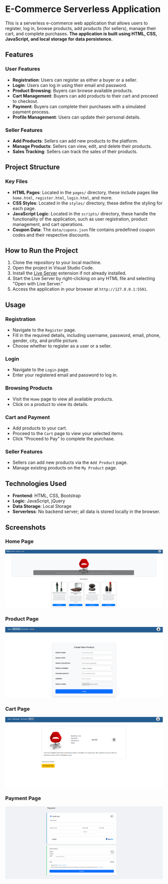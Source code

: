 # E-Commerce Serverless Application

This is a serverless e-commerce web application that allows users to register, log in, browse products, add products (for sellers), manage their cart, and complete purchases. 
**The application is built using HTML, CSS, JavaScript, and local storage for data persistence.**

## Features

### User Features
- **Registration**: Users can register as either a buyer or a seller.
- **Login**: Users can log in using their email and password.
- **Product Browsing**: Buyers can browse available products.
- **Cart Management**: Buyers can add products to their cart and proceed to checkout.
- **Payment**: Buyers can complete their purchases with a simulated payment process.
- **Profile Management**: Users can update their personal details.

### Seller Features
- **Add Products**: Sellers can add new products to the platform.
- **Manage Products**: Sellers can view, edit, and delete their products.
- **Sales Tracking**: Sellers can track the sales of their products.

## Project Structure

### Key Files
- **HTML Pages**: Located in the `pages/` directory, these include pages like `home.html`, `register.html`, `login.html`, and more.
- **CSS Styles**: Located in the `styles/` directory, these define the styling for each page.
- **JavaScript Logic**: Located in the `scripts/` directory, these handle the functionality of the application, such as user registration, product management, and cart operations.
- **Coupon Data**: The `data/cupons.json` file contains predefined coupon codes and their respective discounts.

## How to Run the Project

1. Clone the repository to your local machine.
2. Open the project in Visual Studio Code.
3. Install the [Live Server](https://marketplace.visualstudio.com/items?itemName=ritwickdey.LiveServer) extension if not already installed.
4. Start the Live Server by right-clicking on any HTML file and selecting "Open with Live Server."
5. Access the application in your browser at `http://127.0.0.1:5501`.

## Usage

### Registration
- Navigate to the `Register` page.
- Fill in the required details, including username, password, email, phone, gender, city, and profile picture.
- Choose whether to register as a user or a seller.

### Login
- Navigate to the `Login` page.
- Enter your registered email and password to log in.

### Browsing Products
- Visit the `Home` page to view all available products.
- Click on a product to view its details.

### Cart and Payment
- Add products to your cart.
- Proceed to the `Cart` page to view your selected items.
- Click "Proceed to Pay" to complete the purchase.

### Seller Features
- Sellers can add new products via the `Add Product` page.
- Manage existing products on the `My Product` page.

## Technologies Used

- **Frontend**: HTML, CSS, Bootstrap
- **Logic**: JavaScript, jQuery
- **Data Storage**: Local Storage
- **Serverless**: No backend server; all data is stored locally in the browser.

## Screenshots

### Home Page
![Home Page](resources/homePage.png)

### Product Page
![Product Page](resources/productPage.png)

### Cart Page
![Cart Page](resources/cartPage.png)

### Payment Page
![Payment Page](resources/paymentPage.png)

